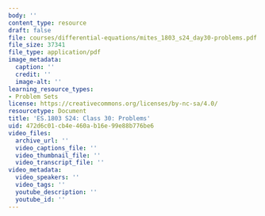 ```yaml
---
body: ''
content_type: resource
draft: false
file: courses/differential-equations/mites_1803_s24_day30-problems.pdf
file_size: 37341
file_type: application/pdf
image_metadata:
  caption: ''
  credit: ''
  image-alt: ''
learning_resource_types:
- Problem Sets
license: https://creativecommons.org/licenses/by-nc-sa/4.0/
resourcetype: Document
title: 'ES.1803 S24: Class 30: Problems'
uid: 472d6c01-cb4e-460a-b16e-99e88b776be6
video_files:
  archive_url: ''
  video_captions_file: ''
  video_thumbnail_file: ''
  video_transcript_file: ''
video_metadata:
  video_speakers: ''
  video_tags: ''
  youtube_description: ''
  youtube_id: ''
---
```

